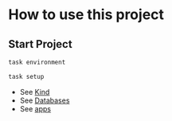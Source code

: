 # How to use this project

## Start Project

```bash
task environment
```

```bash
task setup
```

- See [Kind](/docs/usage/kind.md)
- See [Databases](/docs/usage/databases.md)
- See [apps](/docs/usage/apps.md)
